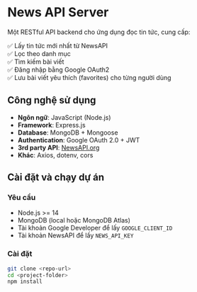 #  News API Server

Một RESTful API backend cho ứng dụng đọc tin tức, cung cấp:

✅ Lấy tin tức mới nhất từ NewsAPI  
✅ Lọc theo danh mục  
✅ Tìm kiếm bài viết  
✅ Đăng nhập bằng Google OAuth2  
✅ Lưu bài viết yêu thích (favorites) cho từng người dùng  

##  Công nghệ sử dụng

- **Ngôn ngữ**: JavaScript (Node.js)
- **Framework**: Express.js
- **Database**: MongoDB + Mongoose
- **Authentication**: Google OAuth 2.0 + JWT
- **3rd party API**: [NewsAPI.org](https://newsapi.org)
- **Khác**: Axios, dotenv, cors

##  Cài đặt và chạy dự án

### Yêu cầu

- Node.js >= 14
- MongoDB (local hoặc MongoDB Atlas)
- Tài khoản Google Developer để lấy `GOOGLE_CLIENT_ID`
- Tài khoản NewsAPI để lấy `NEWS_API_KEY`

### Cài đặt

```bash
git clone <repo-url>
cd <project-folder>
npm install
